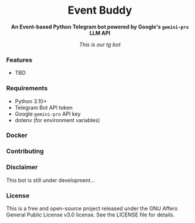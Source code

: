 <div align="center">

  # Event Buddy
  
  **An Event-based Python Telegram bot powered by Google's `gemini-pro` LLM API**

  *This is our tg bot*

</div>

### Features

* TBD

### Requirements

* Python 3.10+
* Telegram Bot API token
* Google `gemini-pro` API key
* dotenv (for environment variables)


### Docker


### Contributing


### Disclaimer

This bot is still under development...

### License

This is a free and open-source project released under the GNU Affero General Public License v3.0 license. See the LICENSE file for details.